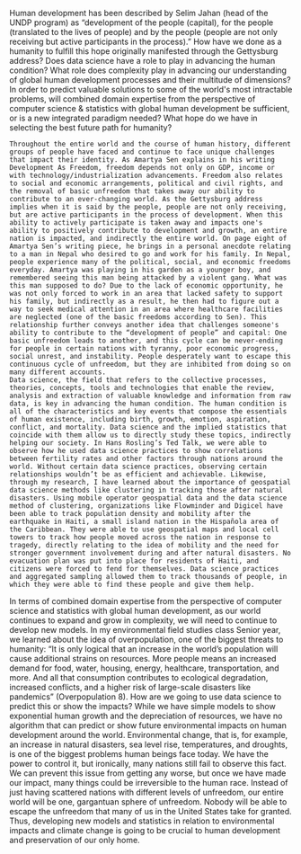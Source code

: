 Human development has been described by Selim Jahan (head of the UNDP program) as “development of the people (capital), for the people (translated to the lives of people) and by the people (people are not only receiving but active participants in the process).” How have we done as a humanity to fulfill this hope originally manifested through the Gettysburg address? Does data science have a role to play in advancing the human condition? What role does complexity play in advancing our understanding of global human development processes and their multitude of dimensions? In order to predict valuable solutions to some of the world's most intractable problems, will combined domain expertise from the perspective of computer science & statistics with global human development be sufficient, or is a new integrated paradigm needed? What hope do we have in selecting the best future path for humanity?

	Throughout the entire world and the course of human history, different groups of people have faced and continue to face unique challenges that impact their identity. As Amartya Sen explains in his writing Development As Freedom, freedom depends not only on GDP, income or with technology/industrialization advancements. Freedom also relates to social and economic arrangements, political and civil rights, and the removal of basic unfreedom that takes away our ability to contribute to an ever-changing world. As the Gettysburg address implies when it is said by the people, people are not only receiving, but are active participants in the process of development. When this ability to actively participate is taken away and impacts one's ability to positively contribute to development and growth, an entire nation is impacted, and indirectly the entire world. On page eight of Amartya Sen’s writing piece, he brings in a personal anecdote relating to a man in Nepal who desired to go and work for his family. In Nepal, people experience many of the political, social, and economic freedoms everyday. Amartya was playing in his garden as a younger boy, and remembered seeing this man being attacked by a violent gang. What was this man supposed to do? Due to the lack of economic opportunity, he was not only forced to work in an area that lacked safety to support his family, but indirectly as a result, he then had to figure out a way to seek medical attention in an area where healthcare facilities are neglected (one of the basic freedoms according to Sen). This relationship further conveys another idea that challenges someone's ability to contribute to the “development of people” and capital: One basic unfreedom leads to another, and this cycle can be never-ending for people in certain nations with tyranny, poor economic progress, social unrest, and instability. People desperately want to escape this continuous cycle of unfreedom, but they are inhibited from doing so on many different accounts.
	Data science, the field that refers to the collective processes, theories, concepts, tools and technologies that enable the review, analysis and extraction of valuable knowledge and information from raw data, is key in advancing the human condition. The human condition is all of the characteristics and key events that compose the essentials of human existence, including birth, growth, emotion, aspiration, conflict, and mortality. Data science and the implied statistics that coincide with them allow us to directly study these topics, indirectly helping our society. In Hans Rosling’s Ted Talk, we were able to observe how he used data science practices to show correlations between fertility rates and other factors through nations around the world. Without certain data science practices, observing certain relationships wouldn’t be as efficient and achievable. Likewise, through my research, I have learned about the importance of geospatial data science methods like clustering in tracking those after natural disasters. Using mobile operator geospatial data and the data science method of clustering, organizations like Flowminder and Digicel have been able to track population density and mobility after the earthquake in Haiti, a small island nation in the Hispañola area of the Caribbean. They were able to use geospatial maps and local cell towers to track how people moved across the nation in response to tragedy, directly relating to the idea of mobility and the need for stronger government involvement during and after natural disasters. No evacuation plan was put into place for residents of Haiti, and citizens were forced to fend for themselves. Data science practices and aggregated sampling allowed them to track thousands of people, in which they were able to find these people and give them help.
 In terms of combined domain expertise from the perspective of computer science and statistics with global human development, as our world continues to expand and grow in complexity, we will need to continue to develop new models. In my environmental field studies class Senior year, we learned about the idea of overpopulation, one of the biggest threats to humanity: “It is only logical that an increase in the world’s population will cause additional strains on resources. More people means an increased demand for food, water, housing, energy, healthcare, transportation, and more. And all that consumption contributes to ecological degradation, increased conflicts, and a higher risk of large-scale disasters like pandemics” (Overpopulation 8). How are we going to use data science to predict this or show the impacts? While we have simple models to show exponential human growth and the depreciation of resources, we have no algorithm that can predict or show future environmental impacts on human development around the world. Environmental change, that is, for example, an increase in natural disasters, sea level rise, temperatures, and droughts, is one of the biggest problems human beings face today. We have the power to control it, but ironically, many nations still fail to observe this fact. We can prevent this issue from getting any worse, but once we have made our impact, many things could be irreversible to the human race. Instead of just having scattered nations with different levels of unfreedom, our entire world will be one, gargantuan sphere of unfreedom. Nobody will be able to escape the unfreedom that many of us in the United States take for granted. Thus, developing new models and statistics in relation to environmental impacts and climate change is going to be crucial to human development and preservation of our only home.
	
